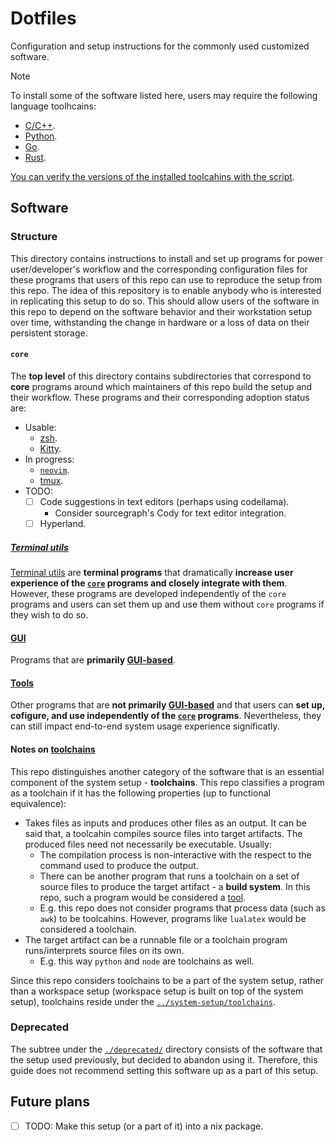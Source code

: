 # Dotfiles

Configuration and setup instructions for the commonly used customized software.

> [!NOTE]
>
> To install some of the software listed here, users may require the following language toolhcains:
> - [C/C++](../system-setup/toolchains/llvm/README.md).
> - [Python](../system-setup/toolchains/python/README.md).
> - [Go](../system-setup/toolchains/go/README.md).
> - [Rust](../system-setup/toolchains/rust/README.md).
>
> [You can verify the versions of the installed toolcahins with the script](../system-setup/toolchains/README.md#verify-versions-of-the-installed-toolchains).

## Software

### Structure

This directory contains instructions to install and set up programs for power user/developer's workflow and the corresponding configuration files for these programs that users of this repo can use to reproduce the setup from this repo. The idea of this repository is to enable anybody who is interested in replicating this setup to do so. This should allow users of the software in this repo to depend on the software behavior and their workstation setup over time, withstanding the change in hardware or a loss of data on their persistent storage.

#### `core`

The **top level** of this directory contains subdirectories that correspond to **core** programs around which maintainers of this repo build the setup and their workflow. These programs and their corresponding adoption status are:

- Usable:
  - [zsh](./zsh/README.md).
  - [Kitty](./kitty/README.md).
- In progress:
  - [`neovim`](./neovim/README.md).
  - [tmux](./tmux/README.md).
- TODO:
  - [ ] Code suggestions in text editors (perhaps using codellama).
    - Consider sourcegraph's Cody for text editor integration.
  - [ ] Hyperland.

##### [Terminal utils](./terminal-utils/README.md)

[Terminal utils](./terminal) are **terminal programs** that dramatically **increase user experience of the [`core`](#core) programs and closely integrate with them**. However, these programs are developed independently of the `core` programs and users can set them up and use them without `core` programs if they wish to do so.

#### [GUI](./gui/README.md)

Programs that are **primarily [GUI-based](./gui/README.md)**.

#### [Tools](./tools/README.md)

Other programs that are **not primarily [GUI-based](./gui/README.md)** and that users can **set up, cofigure, and use independently of the [`core`](#core) programs**. Nevertheless, they can still impact end-to-end system usage experience significatly.

#### Notes on [toolchains](../system-setup/toolchains/README.md)

This repo distinguishes another category of the software that is an essential component of the system setup - **toolchains**. This repo classifies a program as a toolchain if it has the following properties (up to functional equivalence):

- Takes files as inputs and produces other files as an output. It can be said that, a toolcahin compiles source files into target artifacts. The produced files need not necessarily be executable. Usually:
  - The compilation process is non-interactive with the respect to the command used to produce the output.
  - There can be another program that runs a toolchain on a set of source files to produce the target artifact - a **build system**. In this repo, such a program would be considered a [tool](#tools).
  - E.g. this repo does not consider programs that process data (such as `awk`) to be toolcahins. However, programs like `lualatex` would be considered a toolchain.
- The target artifact can be a runnable file or a toolchain program runs/interprets source files on its own.
  - E.g. this way `python` and `node` are toolchains as well.

Since this repo considers toolchains to be a part of the system setup, rather than a workspace setup (workspace setup is built on top of the system setup), toolchains reside under the [`../system-setup/toolchains`](../system-setup/toolchains/README.md).

### Deprecated

The subtree under the [`./deprecated/`](./deprecated/) directory consists of the software that the setup used previously, but decided to abandon using it. Therefore, this guide does not recommend setting this software up as a part of this setup.

## Future plans

- [ ] TODO: Make this setup (or a part of it) into a nix package.

<!--

### `home-manager`

Source: https://github.com/nix-community/home-manager
Docs: https://nix-community.github.io/home-manager/

-->
